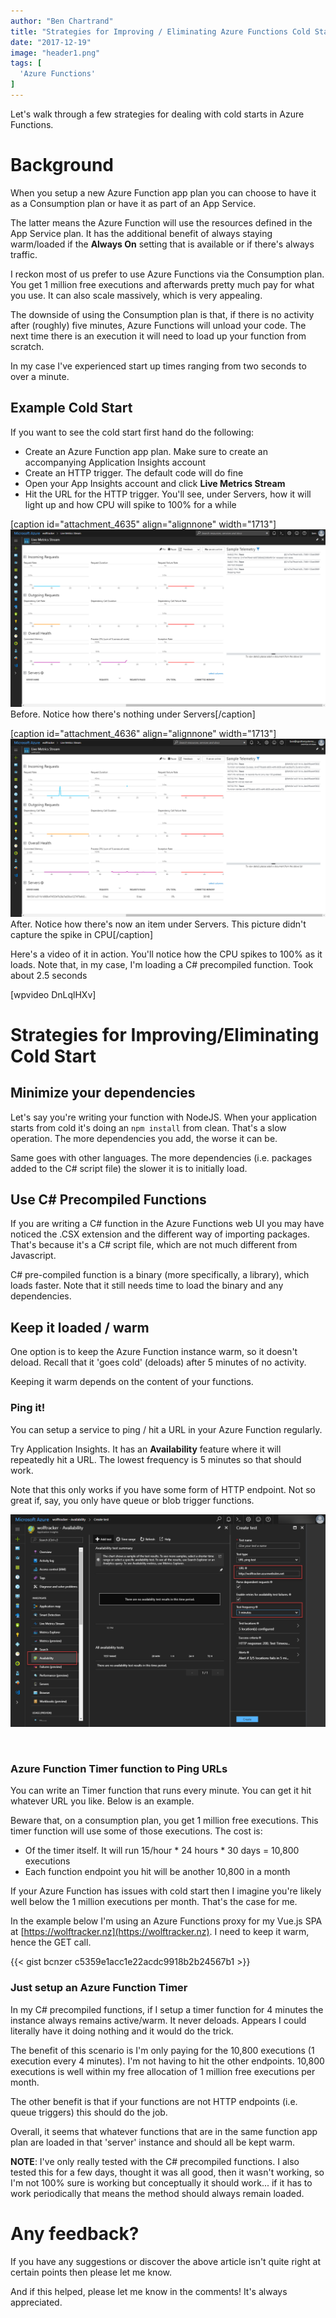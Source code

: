 ```yaml
---
author: "Ben Chartrand"
title: "Strategies for Improving / Eliminating Azure Functions Cold Starts"
date: "2017-12-19"
image: "header1.png"
tags: [
  'Azure Functions'
]
---
```


Let's walk through a few strategies for dealing with cold starts in Azure Functions.

# Background

When you setup a new Azure Function app plan you can choose to have it as a Consumption plan or have it as part of an App Service.

The latter means the Azure Function will use the resources defined in the App Service plan. It has the additional benefit of always staying warm/loaded if the **Always On** setting that is available or if there's always traffic.

I reckon most of us prefer to use Azure Functions via the Consumption plan. You get 1 million free executions and afterwards pretty much pay for what you use. It can also scale massively, which is very appealing.

The downside of using the Consumption plan is that, if there is no activity after (roughly) five minutes, Azure Functions will unload your code. The next time there is an execution it will need to load up your function from scratch.

In my case I've experienced start up times ranging from two seconds to over a minute.

## Example Cold Start

If you want to see the cold start first hand do the following:

- Create an Azure Function app plan. Make sure to create an accompanying Application Insights account
- Create an HTTP trigger. The default code will do fine
- Open your App Insights account and click **Live Metrics Stream**
- Hit the URL for the HTTP trigger. You'll see, under Servers, how it will light up and how CPU will spike to 100% for a while

\[caption id="attachment\_4635" align="alignnone" width="1713"\][![2017-12-16_21-49-09](images/2017-12-16_21-49-09.png)](https://liftcodeplay.files.wordpress.com/2017/12/2017-12-16_21-49-09.png) Before. Notice how there's nothing under Servers\[/caption\]

\[caption id="attachment\_4636" align="alignnone" width="1713"\][![2017-12-16_21-57-40](images/2017-12-16_21-57-40.png)](https://liftcodeplay.files.wordpress.com/2017/12/2017-12-16_21-57-40.png) After. Notice how there's now an item under Servers. This picture didn't capture the spike in CPU\[/caption\]

Here's a video of it in action. You'll notice how the CPU spikes to 100% as it loads. Note that, in my case, I'm loading a C# precompiled function. Took about 2.5 seconds

\[wpvideo DnLqlHXv\]

# Strategies for Improving/Eliminating Cold Start

## Minimize your dependencies

Let's say you're writing your function with NodeJS. When your application starts from cold it's doing an `npm install` from clean. That's a slow operation. The more dependencies you add, the worse it can be.

Same goes with other languages. The more dependencies (i.e. packages added to the C# script file) the slower it is to initially load.

## Use C# Precompiled Functions

If you are writing a C# function in the Azure Functions web UI you may have noticed the .CSX extension and the different way of importing packages. That's because it's a C# script file, which are not much different from Javascript.

C# pre-compiled function is a binary (more specifically, a library), which loads faster. Note that it still needs time to load the binary and any dependencies.

## Keep it loaded / warm

One option is to keep the Azure Function instance warm, so it doesn't deload. Recall that it 'goes cold' (deloads) after 5 minutes of no activity.

Keeping it warm depends on the content of your functions.

### Ping it!

You can setup a service to ping / hit a URL in your Azure Function regularly.

Try Application Insights. It has an **Availability** feature where it will repeatedly hit a URL. The lowest frequency is 5 minutes so that should work.

Note that this only works if you have some form of HTTP endpoint. Not so great if, say, you only have queue or blob trigger functions.

[![2017-12-19_8-51-50.png](images/2017-12-19_8-51-50.png)](https://liftcodeplay.files.wordpress.com/2017/12/2017-12-19_8-51-50.png)

 

### Azure Function Timer function to Ping URLs

You can write an Timer function that runs every minute. You can get it hit whatever URL you like. Below is an example.

Beware that, on a consumption plan, you get 1 million free executions. This timer function will use some of those executions. The cost is:

- Of the timer itself. It will run 15/hour \* 24 hours \* 30 days = 10,800 executions
- Each function endpoint you hit will be another 10,800 in a month

If your Azure Function has issues with cold start then I imagine you're likely well below the 1 million executions per month. That's the case for me.

In the example below I'm using an Azure Functions proxy for my Vue.js SPA at [https://wolftracker.nz](https://wolftracker.nz). I need to keep it warm, hence the GET call.

{{< gist bcnzer c5359e1acc1e22acdc9918b2b24567b1 >}}

### Just setup an Azure Function Timer

In my C# precompiled functions, if I setup a timer function for 4 minutes the instance always remains active/warm. It never deloads. Appears I could literally have it doing nothing and it would do the trick.

The benefit of this scenario is I'm only paying for the 10,800 executions (1 execution every 4 minutes). I'm not having to hit the other endpoints. 10,800 executions is well within my free allocation of 1 million free executions per month.

The other benefit is that if your functions are not HTTP endpoints (i.e. queue triggers) this should do the job.

Overall, it seems that whatever functions that are in the same function app plan are loaded in that 'server' instance and should all be kept warm.

**NOTE**: I've only really tested with the C# precompiled functions. I also tested this for a few days, thought it was all good, then it wasn't working, so I'm not 100% sure is working but conceptually it should work... if it has to work periodically that means the method should always remain loaded.

# Any feedback?

If you have any suggestions or discover the above article isn't quite right at certain points then please let me know.

And if this helped, please let me know in the comments! It's always appreciated.
